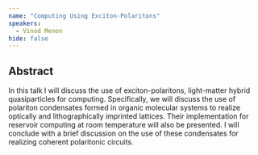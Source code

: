 ```yaml
---
name: "Computing Using Exciton-Polaritons"
speakers:
  - Vinod Menon
hide: false
---
```



## Abstract

In this talk I will discuss the use of exciton-polaritons, light-matter hybrid quasiparticles for computing. Specifically, we will discuss the use of polariton condensates formed in organic molecular systems to realize optically and lithographically imprinted lattices. Their implementation for reservoir computing at room temperature will also be presented. I will conclude with a brief discussion on the use of these condensates for realizing coherent polaritonic circuits.


